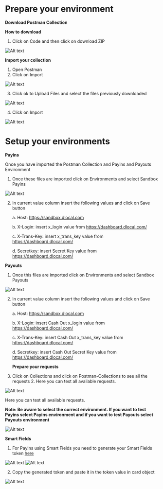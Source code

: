 # Prepare your environment 
**Download Postman Collection**

**How to download**

1. Click on Code and then click on download ZIP


![Alt text](https://github.com/tam-dLocal/Images-for-Readme/blob/main/readme1.png "Optional title")

**Import your collection**
1. Open Postman
2. Click on Import

![Alt text](https://github.com/tam-dLocal/Images-for-Readme/blob/main/readme2.png "Optional title")

3. Click ok to Upload Files and select the files previously downloaded 

![Alt text](https://github.com/tam-dLocal/Images-for-Readme/blob/main/readme3png.png "Optional title")

4. Click on Import

![Alt text](https://github.com/tam-dLocal/Images-for-Readme/blob/main/readme4.png "Optional title")

# Setup your environments 
**Payins**

Once you have imported the Postman Collection and Payins and Payouts Environment 
1. Once these files are imported click on Environments and select Sandbox Payins

![Alt text](https://github.com/tam-dLocal/Images-for-Readme/blob/main/readme5.png "Optional title")

2. In current value column insert the following values and click on Save button 

   a. Host: https://sandbox.dlocal.com 

   b. X-Login: insert x_login value from https://dashboard.dlocal.com/ 

   c. X-Trans-Key: insert x_trans_key value from https://dashboard.dlocal.com/ 

   d. Secretkey: insert Secret Key value from https://dashboard.dlocal.com/

**Payouts**

1. Once this files are imported click on Environments and select Sandbox Payouts 

![Alt text](https://github.com/tam-dLocal/Images-for-Readme/blob/main/readme6.png "Optional title")

2. In current value column insert the following values and click on Save button 

   a. Host: https://sandbox.dlocal.com 
   
   b. X-Login: insert Cash Out x_login value from https://dashboard.dlocal.com/
   
   c. X-Trans-Key: insert Cash Out x_trans_key value from https://dashboard.dlocal.com/
   
   d. Secretkey: insert Cash Out Secret Key value from https://dashboard.dlocal.com/
   
   **Prepare your requests**
   
 1. Click on Collections and click on Postman-Collections to see all the requests 2. Here you can test all available requests. 

![Alt text](https://github.com/tam-dLocal/Images-for-Readme/blob/main/readme7.png "Optional title")

Here you can test all available requests. 

**Note: Be aware to select the correct environment. If you want to test Payins select Payins environment and if you want to test Payouts select Payouts environment**

![Alt text](https://github.com/tam-dLocal/Images-for-Readme/blob/main/readme8.png "Optional title")

**Smart Fields**

 1. For Payins using Smart Fields you need to generate your Smart Fields token [here](https://dlocal.github.io/smart-fields-examples/)

![Alt text](https://github.com/tam-dLocal/Images-for-Readme/blob/main/readme9.png "Optional title")
![Alt text](https://github.com/tam-dLocal/Images-for-Readme/blob/main/readme10.png "Optional title")

 2. Copy the generated token and paste it in the token value in card object

![Alt text](https://github.com/tam-dLocal/Images-for-Readme/blob/main/readme11png.png "Optional title")

